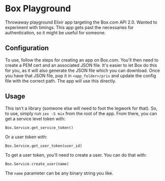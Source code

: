 # Box Playground

Throwaway playground Elixir app targeting the Box.com API 2.0.  Wanted to experiment with timings.  This app gets past the necessaries for authentication, so it might be useful for someone.

## Configuration

To use, follow the steps for creating an app on Box.com.  You'll then need to create a PEM cert and an associated JSON file. It's easier to let Box do this for you, as it will also generate the JSON file which you can download.  Once you have that JSON file, pop it in `<app_folder>/priv` and update the config file with the correct path.  The app will use this directly.

## Usage

This isn't a library (someone else will need to foot the legwork for that).  So, to use, simply run `iex -S mix` from the root of the app.  From there, you can get a service level token with:

```
Box.Service.get_service_token()
```

Or a user token with:

```
Box.Service.get_user_token(user_id)
```

To get a user token, you'll need to create a user.  You can do that with:

```
Box.Service.create_user(name)
```

The `name` parameter can be any binary string you like.